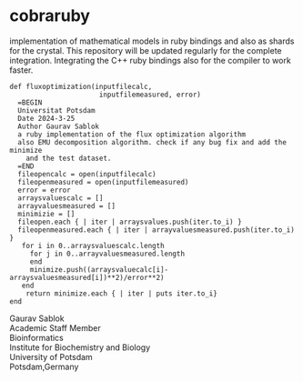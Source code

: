 # cobraruby
implementation of mathematical models in ruby bindings and also as shards for the crystal. This repository will be updated regularly for the complete integration. Integrating the C++ ruby bindings also for the compiler to work faster. 
```
def fluxoptimization(inputfilecalc, 
                      inputfilemeasured, error)
  =BEGIN 
  Universitat Potsdam
  Date 2024-3-25
  Author Gaurav Sablok
  a ruby implementation of the flux optimization algorithm
  also EMU decomposition algorithm. check if any bug fix and add the minimize
    and the test dataset. 
  =END
  fileopencalc = open(inputfilecalc)
  fileopenmeasured = open(inputfilemeasured)
  error = error
  arraysvaluescalc = []
  arrayvaluesmeasured = []
  minimizie = []
  fileopen.each { | iter | arraysvalues.push(iter.to_i) }
  fileopenmeasured.each { | iter | arrayvaluesmeasured.push(iter.to_i) }
   for i in 0..arraysvaluescalc.length
     for j in 0..arrayvaluesmeasured.length
     end
     minimize.push((arraysvaluecalc[i]-arraysvaluesmeasured[i])**2)/error**2)
   end
    return minimize.each { | iter | puts iter.to_i} 
end
```

Gaurav Sablok \
Academic Staff Member \
Bioinformatics \
Institute for Biochemistry and Biology \
University of Potsdam \
Potsdam,Germany
